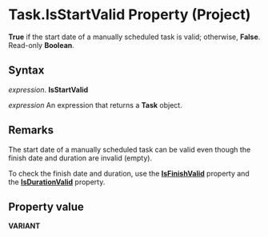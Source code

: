 
# Task.IsStartValid Property (Project)

 **True** if the start date of a manually scheduled task is valid; otherwise, **False**. Read-only **Boolean**.


## Syntax

 _expression_. **IsStartValid**

 _expression_ An expression that returns a **Task** object.


## Remarks

The start date of a manually scheduled task can be valid even though the finish date and duration are invalid (empty).

To check the finish date and duration, use the  **[IsFinishValid](13981c95-28fc-7b2f-d8b2-5b235bbe684e.md)** property and the **[IsDurationValid](303c5cab-b83a-37b6-c1da-207e91c45a86.md)** property.


## Property value

 **VARIANT**

